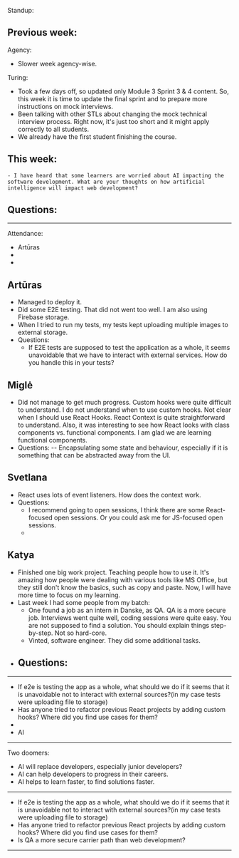 Standup:

  ## Previous week:

  Agency:
  - Slower week agency-wise.

  Turing:
  - Took a few days off, so updated only Module 3 Sprint 3 & 4 content. So, this week it is time to update the final sprint and to prepare more instructions on mock interviews.
  - Been talking with other STLs about changing the mock technical interview process. Right now, it's just too short and it might apply correctly to all students.
  - We already have the first student finishing the course.

  ## This week:
    - I have heard that some learners are worried about AI impacting the software development. What are your thoughts on how artificial intelligence will impact web development?

Questions:
  -

--- --- ---

Attendance:
  - Artūras
  -
  -

## Artūras

- Managed to deploy it.
- Did some E2E testing. That did not went too well. I am also using Firebase storage.
- When I tried to run my tests, my tests kept uploading multiple images to external storage.
- Questions:
  - If E2E tests are supposed to test the application as a whole, it seems unavoidable that we have to interact with external services. How do you handle this in your tests?

## Miglė

- Did not manage to get much progress. Custom hooks were quite difficult to understand. I do not understand when to use custom hooks. Not clear when I should use React Hooks. React Context is quite straightforward to understand. Also, it was interesting to see how React looks with class components vs. functional components. I am glad we are learning functional components.
- Questions:
  -- Encapsulating some state and behaviour, especially if it is something that can be abstracted away from the UI.

## Svetlana

- React uses lots of event listeners. How does the context work.
- Questions:
  - I recommend going to open sessions, I think there are some React-focused open sessions. Or you could ask me for JS-focused open sessions.
  -

## Katya

- Finished one big work project. Teaching people how to use it. It's amazing how people were dealing with various tools like MS Office, but they still don't know the basics, such as copy and paste. Now, I will have more time to focus on my learning.
- Last week I had some people from my batch:
  - One found a job as an intern in Danske, as QA. QA is a more secure job. Interviews went quite well, coding sessions were quite easy. You are not supposed to find a solution. You should explain things step-by-step. Not so hard-core.
  - Vinted, software engineer. They did some additional tasks.
- Questions:
  -

--- --- ---

- If e2e is testing the app as a whole, what should we do if it seems that it is unavoidable not to interact with external sources?(in my case tests were uploading file to storage)
- Has anyone tried to refactor previous React projects by adding custom hooks? Where did you find use cases for them?
-
- AI

--- --- ---

Two doomers:

- AI will replace developers, especially junior developers?
- AI can help developers to progress in their careers.
- AI helps to learn faster, to find solutions faster.

--- --- ---

- If e2e is testing the app as a whole, what should we do if it seems that it is unavoidable not to interact with external sources?(in my case tests were uploading file to storage)
- Has anyone tried to refactor previous React projects by adding custom hooks? Where did you find use cases for them?
- Is QA a more secure carrier path than web development?

---